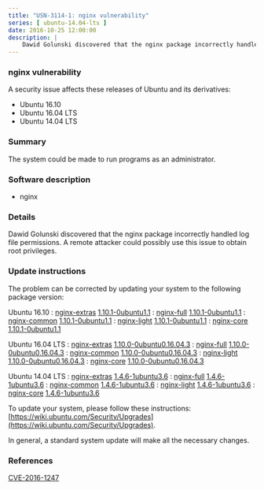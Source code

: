```yaml
---
title: "USN-3114-1: nginx vulnerability"
series: [ ubuntu-14.04-lts ]
date: 2016-10-25 12:00:00
description: |
    Dawid Golunski discovered that the nginx package incorrectly handled log file permissions. A remote attacker could possibly use this issue to obtain root privileges. 
--- 
```

 
### nginx vulnerability

A security issue affects these releases of Ubuntu and its derivatives:

* Ubuntu 16.10
* Ubuntu 16.04 LTS
* Ubuntu 14.04 LTS

### Summary

The system could be made to run programs as an administrator. 

### Software description

* nginx 

### Details

Dawid Golunski discovered that the nginx package incorrectly handled log file permissions. A remote attacker could possibly use this issue to obtain root privileges. 

### Update instructions

The problem can be corrected by updating your system to the following package version:

Ubuntu 16.10
 : [nginx-extras](https://launchpad.net/ubuntu/+source/nginx) <span> [1.10.1-0ubuntu1.1](https://launchpad.net/ubuntu/+source/nginx/1.10.1-0ubuntu1.1) </span> 
 : [nginx-full](https://launchpad.net/ubuntu/+source/nginx) <span> [1.10.1-0ubuntu1.1](https://launchpad.net/ubuntu/+source/nginx/1.10.1-0ubuntu1.1) </span> 
 : [nginx-common](https://launchpad.net/ubuntu/+source/nginx) <span> [1.10.1-0ubuntu1.1](https://launchpad.net/ubuntu/+source/nginx/1.10.1-0ubuntu1.1) </span> 
 : [nginx-light](https://launchpad.net/ubuntu/+source/nginx) <span> [1.10.1-0ubuntu1.1](https://launchpad.net/ubuntu/+source/nginx/1.10.1-0ubuntu1.1) </span> 
 : [nginx-core](https://launchpad.net/ubuntu/+source/nginx) <span> [1.10.1-0ubuntu1.1](https://launchpad.net/ubuntu/+source/nginx/1.10.1-0ubuntu1.1) </span> 

Ubuntu 16.04 LTS
 : [nginx-extras](https://launchpad.net/ubuntu/+source/nginx) <span> [1.10.0-0ubuntu0.16.04.3](https://launchpad.net/ubuntu/+source/nginx/1.10.0-0ubuntu0.16.04.3) </span> 
 : [nginx-full](https://launchpad.net/ubuntu/+source/nginx) <span> [1.10.0-0ubuntu0.16.04.3](https://launchpad.net/ubuntu/+source/nginx/1.10.0-0ubuntu0.16.04.3) </span> 
 : [nginx-common](https://launchpad.net/ubuntu/+source/nginx) <span> [1.10.0-0ubuntu0.16.04.3](https://launchpad.net/ubuntu/+source/nginx/1.10.0-0ubuntu0.16.04.3) </span> 
 : [nginx-light](https://launchpad.net/ubuntu/+source/nginx) <span> [1.10.0-0ubuntu0.16.04.3](https://launchpad.net/ubuntu/+source/nginx/1.10.0-0ubuntu0.16.04.3) </span> 
 : [nginx-core](https://launchpad.net/ubuntu/+source/nginx) <span> [1.10.0-0ubuntu0.16.04.3](https://launchpad.net/ubuntu/+source/nginx/1.10.0-0ubuntu0.16.04.3) </span> 

Ubuntu 14.04 LTS
 : [nginx-extras](https://launchpad.net/ubuntu/+source/nginx) <span> [1.4.6-1ubuntu3.6](https://launchpad.net/ubuntu/+source/nginx/1.4.6-1ubuntu3.6) </span> 
 : [nginx-full](https://launchpad.net/ubuntu/+source/nginx) <span> [1.4.6-1ubuntu3.6](https://launchpad.net/ubuntu/+source/nginx/1.4.6-1ubuntu3.6) </span> 
 : [nginx-common](https://launchpad.net/ubuntu/+source/nginx) <span> [1.4.6-1ubuntu3.6](https://launchpad.net/ubuntu/+source/nginx/1.4.6-1ubuntu3.6) </span> 
 : [nginx-light](https://launchpad.net/ubuntu/+source/nginx) <span> [1.4.6-1ubuntu3.6](https://launchpad.net/ubuntu/+source/nginx/1.4.6-1ubuntu3.6) </span> 
 : [nginx-core](https://launchpad.net/ubuntu/+source/nginx) <span> [1.4.6-1ubuntu3.6](https://launchpad.net/ubuntu/+source/nginx/1.4.6-1ubuntu3.6) </span> 

To update your system, please follow these instructions: [https://wiki.ubuntu.com/Security/Upgrades](https://wiki.ubuntu.com/Security/Upgrades).

In general, a standard system update will make all the necessary changes. 

### References

 [CVE-2016-1247](http://people.ubuntu.com/~ubuntu-security/cve/CVE-2016-1247)
 
